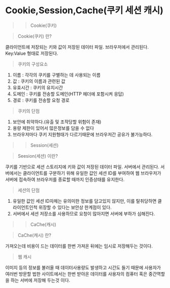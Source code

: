 Cookie,Session,Cache(쿠키 세션 캐시)
=============
>>Cookie(쿠키)


>Cookie(쿠키) 란?

클라이언트에 저장되는 키와 값이 저장된 데이터 파일.
브라우저에서 관리된다.  Key:Value 형태로 저장된다.

>쿠키의 구성요소

1. 이름 : 각각의 쿠키를 구별하는 데 사용되는 이름
2. 값 : 쿠키의 이름과 관련된 값
3. 유효시간 : 쿠키의 유지시간
4. 도메인 : 쿠키를 전송할 도메인(HTTP 헤더에 포함시켜 응답)
5. 경로 : 쿠키를 전송할 요청 경로

>쿠키의 단점

1. 보안에 취약하다.(유출 및 조작당할 위험이 존재)
2. 용량 제한이 있어서 많은정보를 담을 수 없다
3. 브라우저마다 쿠키 지원형태가 다르기때문에 브라우저간 공유가 불가능하다.


>>Session(세션)


>Seesion(세션) 이란?

쿠키를 기반으로 세션 스토리지에 키와 값이 저장된 데이터 파일.
서버에서 관리된다. 서버에서는 클라이언트를 구분하기 위해
유일한 값인 세션 ID를 부여하여 웹 브라우저가 서버에 접속하여 
브라우저를 종료할 때까지 인증상태를 유지한다.

>세션의 단점

1. 유일한 값인 세션 ID자체는 유의미한 정보를 담고있지 않지만,
이를 탈취당하면 클라이언트인척 위장할 수 있다는 보안상 한계점이 있다.
2. 서버에서 세션 저장소를 사용하므로 요청이 많아지면 서버에 부하가 심해진다.


>>CaChe(캐시)

>CaChe(캐시) 란?

가져오는데 비용이 드는 데이터를 한번 가져온 뒤에는 임시로 저장해두는 것이다.

>웹 캐시

이미지 등의 정보를 불러올 때 데이터사용량도 발생하고 시간도 들기 때문에
사용자가 여러번 방문할 법한 사이트에서는 한번 받아온 데이터를
사용자의 컴퓨터 혹은 중간역할을 하는 서버에 저장해 두는것 이다.


